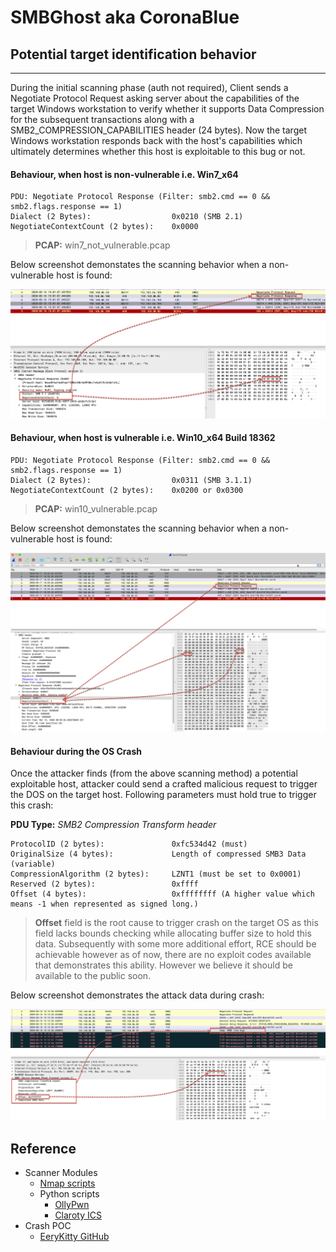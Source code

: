 # SMBGhost aka CoronaBlue


## Potential target identification behavior
------------------------------
During the initial scanning phase (auth not required), Client sends a Negotiate Protocol Request asking server about the capabilities of the target Windows workstation to verify whether it supports Data Compression for the subsequent transactions along with a SMB2_COMPRESSION_CAPABILITIES header (24 bytes). Now the target Windows workstation responds back with the host's capabilities which ultimately determines whether this host is exploitable to this bug or not.


#### Behaviour, when host is non-vulnerable i.e. Win7_x64

```
PDU: Negotiate Protocol Response (Filter: smb2.cmd == 0 && smb2.flags.response == 1)
Dialect (2 Bytes):                  0x0210 (SMB 2.1)
NegotiateContextCount (2 bytes):    0x0000
```

> **PCAP:** win7_not_vulnerable.pcap

Below screenshot demonstates the scanning behavior when a non-vulnerable host is found:

![Vulnerable OS](nonvulnerable_win7.png)


#### Behaviour, when host is vulnerable i.e. Win10_x64 Build 18362

```
PDU: Negotiate Protocol Response (Filter: smb2.cmd == 0 && smb2.flags.response == 1)
Dialect (2 Bytes):                  0x0311 (SMB 3.1.1)
NegotiateContextCount (2 bytes):    0x0200 or 0x0300
```

> **PCAP:**  win10_vulnerable.pcap

Below screenshot demonstates the scanning behavior when a non-vulnerable host is found:

![Vulnerable OS](vulnerable_win10.png)


#### Behaviour during the OS Crash

Once the attacker finds (from the above scanning method) a potential exploitable host, attacker could send a crafted malicious request to trigger the DOS on the target host. Following parameters must hold true to trigger this crash:


**PDU Type:** *SMB2 Compression Transform header*

```
ProtocolID (2 bytes):               0xfc534d42 (must)
OriginalSize (4 bytes):             Length of compressed SMB3 Data (variable)
CompressionAlgorithm (2 bytes):     LZNT1 (must be set to 0x0001)
Reserved (2 bytes):                 0xffff
Offset (4 bytes):                   0xffffffff (A higher value which means -1 when represented as signed long.)

```

> **Offset** field is the root cause to trigger crash on the target OS as this field lacks bounds checking while allocating buffer size to hold this data. Subsequently with some more additional effort, RCE should be achievable however as of now, there are no exploit codes available that demonstrates this ability. However we believe it should be available to the public soon.

Below screenshot demonstrates the attack data during crash:

![Win10Crash](crash_pdu.png)


## Reference
* Scanner Modules
    * [Nmap scripts](https://github.com/ClarotyICS/CVE2020-0796/tree/master/nse_script)
    * Python scripts
        * [OllyPwn](https://github.com/ollypwn/SMBGhost/blob/master/scanner.py)
        * [Claroty ICS](https://github.com/ClarotyICS/CVE2020-0796/blob/master/python_script/smbv3_compress.py)
* Crash POC
    * [EeryKitty GitHub](https://github.com/eerykitty/CVE-2020-0796-PoC)

